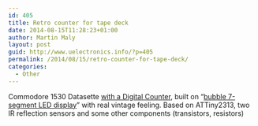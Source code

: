 ```yaml
---
id: 405
title: Retro counter for tape deck
date: 2014-08-15T11:28:23+01:00
author: Martin Maly
layout: post
guid: http://www.uelectronics.info/?p=405
permalink: /2014/08/15/retro-counter-for-tape-deck/
categories:
  - Other
---
```

Commodore 1530 Datasette [with a Digital Counter](http://hackaday.com/2014/08/09/commodore-1530-datasette-gets-a-digital-counter/?utm_source=feedburner&utm_medium=feed&utm_campaign=Feed%3A+hackaday%2FLgoM+%28Hack+a+Day%29), built on &#8220;[bubble 7-segment LED display](http://shop.pimoroni.com/products/retro-4-digit-led-display)&#8221; with real vintage feeling. Based on ATTiny2313, two IR reflection sensors and some other components (transistors, resistors)